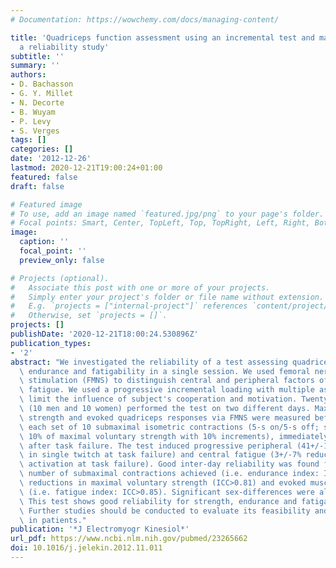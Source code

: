```yaml
---
# Documentation: https://wowchemy.com/docs/managing-content/

title: 'Quadriceps function assessment using an incremental test and magnetic neurostimulation:
  a reliability study'
subtitle: ''
summary: ''
authors:
- D. Bachasson
- G. Y. Millet
- N. Decorte
- B. Wuyam
- P. Levy
- S. Verges
tags: []
categories: []
date: '2012-12-26'
lastmod: 2020-12-21T19:00:24+01:00
featured: false
draft: false

# Featured image
# To use, add an image named `featured.jpg/png` to your page's folder.
# Focal points: Smart, Center, TopLeft, Top, TopRight, Left, Right, BottomLeft, Bottom, BottomRight.
image:
  caption: ''
  focal_point: ''
  preview_only: false

# Projects (optional).
#   Associate this post with one or more of your projects.
#   Simply enter your project's folder or file name without extension.
#   E.g. `projects = ["internal-project"]` references `content/project/deep-learning/index.md`.
#   Otherwise, set `projects = []`.
projects: []
publishDate: '2020-12-21T18:00:24.530896Z'
publication_types:
- '2'
abstract: "We investigated the reliability of a test assessing quadriceps strength,\
  \ endurance and fatigability in a single session. We used femoral nerve magnetic\
  \ stimulation (FMNS) to distinguish central and peripheral factors of neuromuscular\
  \ fatigue. We used a progressive incremental loading with multiple assessments to\
  \ limit the influence of subject's cooperation and motivation. Twenty healthy subjects\
  \ (10 men and 10 women) performed the test on two different days. Maximal voluntary\
  \ strength and evoked quadriceps responses via FMNS were measured before, after\
  \ each set of 10 submaximal isometric contractions (5-s on/5-s off; starting at\
  \ 10% of maximal voluntary strength with 10% increments), immediately and 30min\
  \ after task failure. The test induced progressive peripheral (41+/-13% reduction\
  \ in single twitch at task failure) and central fatigue (3+/-7% reduction in voluntary\
  \ activation at task failure). Good inter-day reliability was found for the total\
  \ number of submaximal contractions achieved (i.e. endurance index: ICC=0.83), for\
  \ reductions in maximal voluntary strength (ICC>0.81) and evoked muscular responses\
  \ (i.e. fatigue index: ICC>0.85). Significant sex-differences were also detected.\
  \ This test shows good reliability for strength, endurance and fatigability assessments.\
  \ Further studies should be conducted to evaluate its feasibility and reliability\
  \ in patients."
publication: '*J Electromyogr Kinesiol*'
url_pdf: https://www.ncbi.nlm.nih.gov/pubmed/23265662
doi: 10.1016/j.jelekin.2012.11.011
---
```

